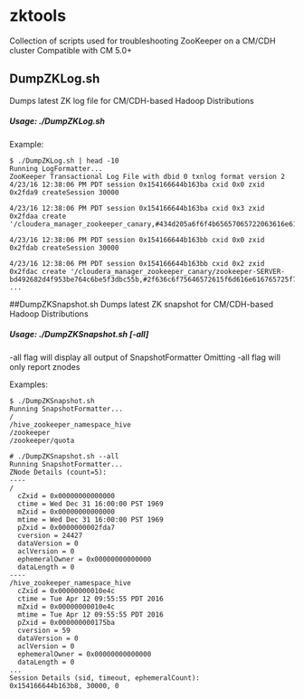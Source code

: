 # zktools
Collection of scripts used for troubleshooting ZooKeeper on a CM/CDH cluster
Compatible with CM 5.0+

## DumpZKLog.sh
Dumps latest ZK log file for CM/CDH-based Hadoop Distributions
##### Usage: ./DumpZKLog.sh

Example:
```
$ ./DumpZKLog.sh | head -10
Running LogFormatter...
ZooKeeper Transactional Log File with dbid 0 txnlog format version 2
4/23/16 12:38:06 PM PDT session 0x154166644b163ba cxid 0x0 zxid 0x2fda9 createSession 30000

4/23/16 12:38:06 PM PDT session 0x154166644b163ba cxid 0x3 zxid 0x2fdaa create '/cloudera_manager_zookeeper_canary,#434d205a6f6f4b65657065722063616e61727920726f6f742c206372656174656420617420323031362d30342d32335431323a33383a30362e3139372d30373a3030,v{s{31,s{'world,'anyone}}},F,24428

4/23/16 12:38:06 PM PDT session 0x154166644b163bb cxid 0x0 zxid 0x2fdab createSession 30000

4/23/16 12:38:06 PM PDT session 0x154166644b163bb cxid 0x2 zxid 0x2fdac create '/cloudera_manager_zookeeper_canary/zookeeper-SERVER-bd492682d4f953be764c6be5f3dbc55b,#2f636c6f75646572615f6d616e616765725f7a6f6f6b65657065725f63616e6172792f7a6f6f6b65657065722d5345525645522d6264343932363832643466393533626537363463366265356633646263353562,v{s{31,s{'world,'anyone}}},T,1
...
```

##DumpZKSnapshot.sh
Dumps latest ZK snapshot for CM/CDH-based Hadoop Distributions
##### Usage: ./DumpZKSnapshot.sh [-all]
-all flag will display all output of SnapshotFormatter
Omitting -all flag will only report znodes

Examples:
```
$ ./DumpZKSnapshot.sh
Running SnapshotFormatter...
/
/hive_zookeeper_namespace_hive
/zookeeper
/zookeeper/quota
```

```
# ./DumpZKSnapshot.sh --all
Running SnapshotFormatter...
ZNode Details (count=5):
----
/
  cZxid = 0x00000000000000
  ctime = Wed Dec 31 16:00:00 PST 1969
  mZxid = 0x00000000000000
  mtime = Wed Dec 31 16:00:00 PST 1969
  pZxid = 0x0000000002fda7
  cversion = 24427
  dataVersion = 0
  aclVersion = 0
  ephemeralOwner = 0x00000000000000
  dataLength = 0
----
/hive_zookeeper_namespace_hive
  cZxid = 0x00000000010e4c
  ctime = Tue Apr 12 09:55:55 PDT 2016
  mZxid = 0x00000000010e4c
  mtime = Tue Apr 12 09:55:55 PDT 2016
  pZxid = 0x000000000175ba
  cversion = 59
  dataVersion = 0
  aclVersion = 0
  ephemeralOwner = 0x00000000000000
  dataLength = 0
...
Session Details (sid, timeout, ephemeralCount):
0x154166644b163b8, 30000, 0
```
